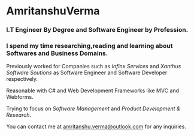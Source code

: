 # AmritanshuVerma

### I.T Engineer By Degree and Software Engineer by Profession.
### I spend my time researching,reading and learning about Softwares and Business Domains.

Previously worked for Companies such as _Infinx Services_ and _Xanthus Software Soutions_ as Software Engineer and Software Developer respectively.

Reasonable with C# and Web Development Frameworks like MVC and Webforms.

Trying to focus on *Software Management* and *Product Development & Research*.

You can contact me at amritanshu.verma@outlook.com for any inquiries.
